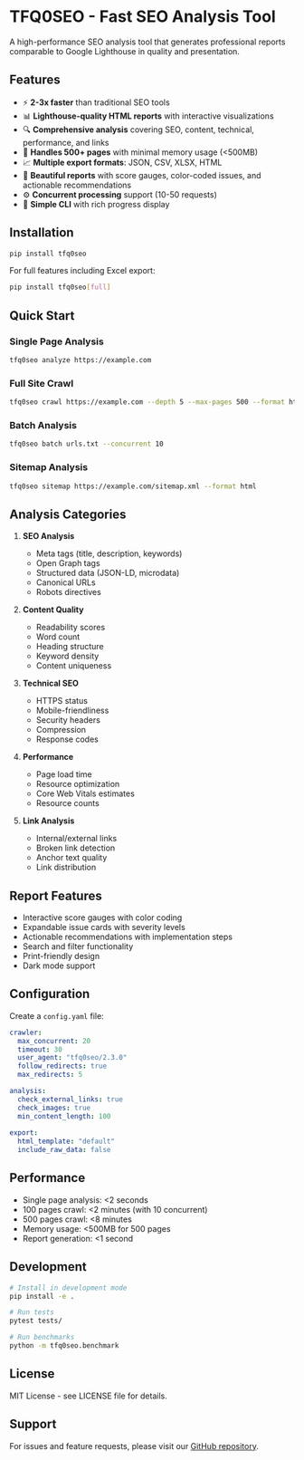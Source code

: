 # TFQ0SEO - Fast SEO Analysis Tool

A high-performance SEO analysis tool that generates professional reports comparable to Google Lighthouse in quality and presentation.

## Features

- ⚡ **2-3x faster** than traditional SEO tools
- 📊 **Lighthouse-quality HTML reports** with interactive visualizations
- 🔍 **Comprehensive analysis** covering SEO, content, technical, performance, and links
- 🚀 **Handles 500+ pages** with minimal memory usage (<500MB)
- 📈 **Multiple export formats**: JSON, CSV, XLSX, HTML
- 🎨 **Beautiful reports** with score gauges, color-coded issues, and actionable recommendations
- ⚙️ **Concurrent processing** support (10-50 requests)
- 🔧 **Simple CLI** with rich progress display

## Installation

```bash
pip install tfq0seo
```

For full features including Excel export:
```bash
pip install tfq0seo[full]
```

## Quick Start

### Single Page Analysis
```bash
tfq0seo analyze https://example.com
```

### Full Site Crawl
```bash
tfq0seo crawl https://example.com --depth 5 --max-pages 500 --format html --output report.html
```

### Batch Analysis
```bash
tfq0seo batch urls.txt --concurrent 10
```

### Sitemap Analysis
```bash
tfq0seo sitemap https://example.com/sitemap.xml --format html
```

## Analysis Categories

1. **SEO Analysis**
   - Meta tags (title, description, keywords)
   - Open Graph tags
   - Structured data (JSON-LD, microdata)
   - Canonical URLs
   - Robots directives

2. **Content Quality**
   - Readability scores
   - Word count
   - Heading structure
   - Keyword density
   - Content uniqueness

3. **Technical SEO**
   - HTTPS status
   - Mobile-friendliness
   - Security headers
   - Compression
   - Response codes

4. **Performance**
   - Page load time
   - Resource optimization
   - Core Web Vitals estimates
   - Resource counts

5. **Link Analysis**
   - Internal/external links
   - Broken link detection
   - Anchor text quality
   - Link distribution

## Report Features

- Interactive score gauges with color coding
- Expandable issue cards with severity levels
- Actionable recommendations with implementation steps
- Search and filter functionality
- Print-friendly design
- Dark mode support

## Configuration

Create a `config.yaml` file:

```yaml
crawler:
  max_concurrent: 20
  timeout: 30
  user_agent: "tfq0seo/2.3.0"
  follow_redirects: true
  max_redirects: 5

analysis:
  check_external_links: true
  check_images: true
  min_content_length: 100
  
export:
  html_template: "default"
  include_raw_data: false
```

## Performance

- Single page analysis: <2 seconds
- 100 pages crawl: <2 minutes (with 10 concurrent)
- 500 pages crawl: <8 minutes
- Memory usage: <500MB for 500 pages
- Report generation: <1 second

## Development

```bash
# Install in development mode
pip install -e .

# Run tests
pytest tests/

# Run benchmarks
python -m tfq0seo.benchmark
```

## License

MIT License - see LICENSE file for details.

## Support

For issues and feature requests, please visit our [GitHub repository](https://github.com/tfq0seo/tfq0seo).